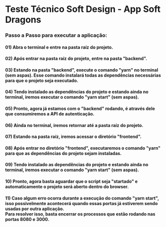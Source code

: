 # Teste Técnico Soft Design - App Soft Dragons

### Passo a Passo para executar a aplicação:

#### 01) Abra o terminal e entre na pasta raíz do projeto. 
#### 02) Após entrar na pasta raíz do projeto, entre na pasta "backend". 
#### 03) Estando na pasta "backend", execute o comando "yarn" no terminal (sem aspas). Esse comando instalará todas as dependências necessárias para que o projeto seja executado.
#### 04) Tendo instalado as dependências do projeto e estando ainda no terminal, iremos executar o comando "yarn start" (sem aspas).
#### 05) Pronto, agora já estamos com o "backend" rodando, é através dele que consumiremos a API de autenticação. 
#### 06) Ainda no terminal, iremos retornar até a pasta raíz do projeto. 
#### 07) Estando na pasta raíz, iremos acessar o diretório "frontend". 
#### 08) Após entrar no diretório "frontend", executaremos o comando "yarn" para que as dependências do projeto sejam instaladas.
#### 09) Tendo instalado as dependências do projeto e estando ainda no terminal, iremos executar o comando "yarn start" (sem aspas).
#### 10) Pronto, agora basta aguardar que o script seja "startado" e automaticamente o projeto será aberto dentro do browser.
#### 11) Caso algum erro ocorra durante a execução do comando "yarn start", <br>isso possivelmente acontecerá quando essas portas já estiverem sendo usadas por outra aplicação.<br> Para resolver isso, basta encerrar os processos que estão rodando nas portas 8080 e 3000.
